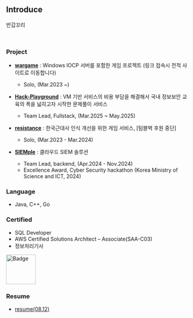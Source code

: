## Introduce

반갑꼬리

<br>

### Project
- **[wargame](https://wargamegg.vercel.app)** : Windows IOCP 서버를 포함한 게임 프로젝트 (링크 접속시 전적 사이트로 이동합니다)
  - Solo, (Mar.2023 ~)

- **[Hack-Playground](https://hpground.xyz)** : VM 기반 서비스의 비용 부담을 해결해서 국내 정보보안 교육의 폭을 넓히고자 시작한 문제풀이 서비스
  - Team Lead, Fullstack, (Mar.2025 ~ May.2025)
  
- **[resistance](https://github.com/downfa11/resistance-backend)** : 한국근대사 인식 개선을 위한 게임 서비스, [텀블벅 후원 중단]
  - Solo, (Mar.2023 - Mar.2024)

- **[SIEMple](https://hub.docker.com/r/downfa11/siemple)** : 클라우드 SIEM 솔루션 
  - Team Lead, backend, (Apr.2024 - Nov.2024)
  - Excellence Award, Cyber Security hackathon (Korea Ministry of Science and ICT, 2024)

### Language
- Java, C++, Go

### Certified
- SQL Developer
- AWS Certified Solutions Architect – Associate(SAA-C03)
- 정보처리기사

<a href="https://www.credly.com/badges/2724a96e-1c69-473b-8be4-9f99de6f113b/public_url">
  <img src="https://images.credly.com/size/220x220/images/0e284c3f-5164-4b21-8660-0d84737941bc/image.png" width="80" height="80" alt="Badge"/>
</a>

<br>

### Resume
- [resume(08.12)](https://drive.google.com/file/d/1-BbC8AycmGQLTXHllEF79on3S_JoczmL) 

<br>
